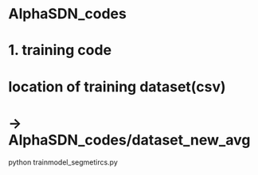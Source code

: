 # AlphaSDN_codes

# 1. training code
# location of training dataset(csv) 
# -> AlphaSDN_codes/dataset_new_avg 
python trainmodel_segmetircs.py 
